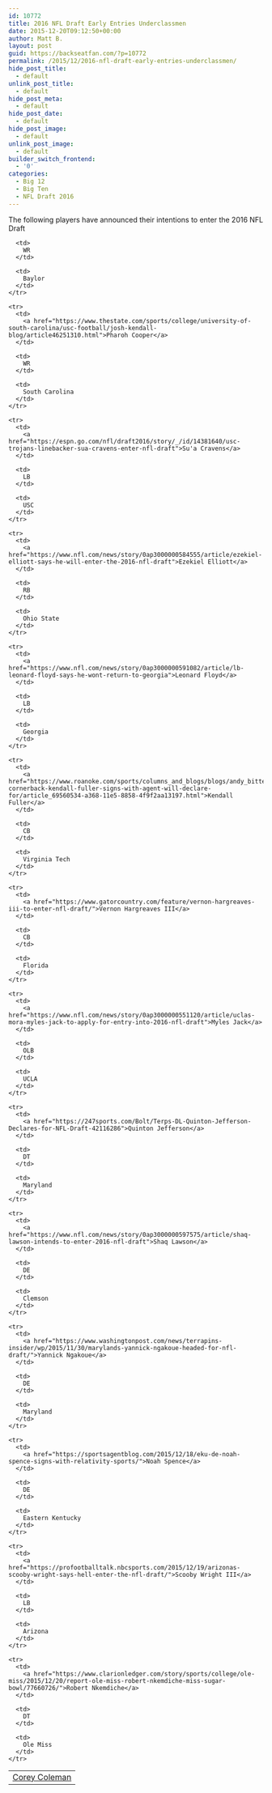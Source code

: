 ```yaml
---
id: 10772
title: 2016 NFL Draft Early Entries Underclassmen
date: 2015-12-20T09:12:50+00:00
author: Matt B.
layout: post
guid: https://backseatfan.com/?p=10772
permalink: /2015/12/2016-nfl-draft-early-entries-underclassmen/
hide_post_title:
  - default
unlink_post_title:
  - default
hide_post_meta:
  - default
hide_post_date:
  - default
hide_post_image:
  - default
unlink_post_image:
  - default
builder_switch_frontend:
  - '0'
categories:
  - Big 12
  - Big Ten
  - NFL Draft 2016
---
```


<div class="entry">
  <p>
    The following players have announced their intentions to enter the 2016 NFL Draft
  </p>

  <table style="height: 405px;" width="341">
    <tr>
      <td>
        <a href="https://sportsday.dallasnews.com/college-sports/baylorbears/2015/12/05/baylor-wr-corey-coleman-will-forego-senior-year-leave-early-nfl-draft">Corey Coleman</a>
      </td>

      <td>
        WR
      </td>

      <td>
        Baylor
      </td>
    </tr>

    <tr>
      <td>
        <a href="https://www.thestate.com/sports/college/university-of-south-carolina/usc-football/josh-kendall-blog/article46251310.html">Pharoh Cooper</a>
      </td>

      <td>
        WR
      </td>

      <td>
        South Carolina
      </td>
    </tr>

    <tr>
      <td>
        <a href="https://espn.go.com/nfl/draft2016/story/_/id/14381640/usc-trojans-linebacker-sua-cravens-enter-nfl-draft">Su'a Cravens</a>
      </td>

      <td>
        LB
      </td>

      <td>
        USC
      </td>
    </tr>

    <tr>
      <td>
        <a href="https://www.nfl.com/news/story/0ap3000000584555/article/ezekiel-elliott-says-he-will-enter-the-2016-nfl-draft">Ezekiel Elliott</a>
      </td>

      <td>
        RB
      </td>

      <td>
        Ohio State
      </td>
    </tr>

    <tr>
      <td>
        <a href="https://www.nfl.com/news/story/0ap3000000591082/article/lb-leonard-floyd-says-he-wont-return-to-georgia">Leonard Floyd</a>
      </td>

      <td>
        LB
      </td>

      <td>
        Georgia
      </td>
    </tr>

    <tr>
      <td>
        <a href="https://www.roanoke.com/sports/columns_and_blogs/blogs/andy_bitter_virginia_tech_football/hokies-cornerback-kendall-fuller-signs-with-agent-will-declare-for/article_69560534-a368-11e5-8858-4f9f2aa13197.html">Kendall Fuller</a>
      </td>

      <td>
        CB
      </td>

      <td>
        Virginia Tech
      </td>
    </tr>

    <tr>
      <td>
        <a href="https://www.gatorcountry.com/feature/vernon-hargreaves-iii-to-enter-nfl-draft/">Vernon Hargreaves III</a>
      </td>

      <td>
        CB
      </td>

      <td>
        Florida
      </td>
    </tr>

    <tr>
      <td>
        <a href="https://www.nfl.com/news/story/0ap3000000551120/article/uclas-mora-myles-jack-to-apply-for-entry-into-2016-nfl-draft">Myles Jack</a>
      </td>

      <td>
        OLB
      </td>

      <td>
        UCLA
      </td>
    </tr>

    <tr>
      <td>
        <a href="https://247sports.com/Bolt/Terps-DL-Quinton-Jefferson-Declares-for-NFL-Draft-42116286">Quinton Jefferson</a>
      </td>

      <td>
        DT
      </td>

      <td>
        Maryland
      </td>
    </tr>

    <tr>
      <td>
        <a href="https://www.nfl.com/news/story/0ap3000000597575/article/shaq-lawson-intends-to-enter-2016-nfl-draft">Shaq Lawson</a>
      </td>

      <td>
        DE
      </td>

      <td>
        Clemson
      </td>
    </tr>

    <tr>
      <td>
        <a href="https://www.washingtonpost.com/news/terrapins-insider/wp/2015/11/30/marylands-yannick-ngakoue-headed-for-nfl-draft/">Yannick Ngakoue</a>
      </td>

      <td>
        DE
      </td>

      <td>
        Maryland
      </td>
    </tr>

    <tr>
      <td>
        <a href="https://sportsagentblog.com/2015/12/18/eku-de-noah-spence-signs-with-relativity-sports/">Noah Spence</a>
      </td>

      <td>
        DE
      </td>

      <td>
        Eastern Kentucky
      </td>
    </tr>

    <tr>
      <td>
        <a href="https://profootballtalk.nbcsports.com/2015/12/19/arizonas-scooby-wright-says-hell-enter-the-nfl-draft/">Scooby Wright III</a>
      </td>

      <td>
        LB
      </td>

      <td>
        Arizona
      </td>
    </tr>

    <tr>
      <td>
        <a href="https://www.clarionledger.com/story/sports/college/ole-miss/2015/12/20/report-ole-miss-robert-nkemdiche-miss-sugar-bowl/77660726/">Robert Nkemdiche</a>
      </td>

      <td>
        DT
      </td>

      <td>
        Ole Miss
      </td>
    </tr>

  </table>
</div>
